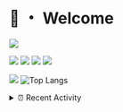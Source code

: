 # 👋 ・ Welcome
![](https://komarev.com/ghpvc/?username=Lorenzo0111)

![](https://img.shields.io/badge/Java-ED8B00?style=for-the-badge&logo=java&logoColor=white)
![](https://img.shields.io/badge/JavaScript-323330?style=for-the-badge&logo=javascript&logoColor=F7DF1E)
![](https://img.shields.io/badge/Node.js-339933?style=for-the-badge&logo=nodedotjs&logoColor=white)
![](https://img.shields.io/badge/React-20232A?style=for-the-badge&logo=react&logoColor=61DAFB)

[![](https://github-readme-stats.vercel.app/api?username=Lorenzo0111&show_icons=true&count_private=true)](https://github.com/Lorenzo0111)
![Top Langs](https://github-readme-stats.vercel.app/api/top-langs/?username=Lorenzo0111&layout=compact)

<details>
<summary>⏰ Recent Activity</summary>

<!--RECENT_ACTIVITY:start-->
1. ![prMerged] **Pull request merged:** [ZombieStriker/QualityArmoryVehicles2#41](https://github.com/ZombieStriker/QualityArmoryVehicles2/pull/41)
2. ![comment] **Commented:** [ZombieStriker/QualityArmoryVehicles2#34](https://github.com/ZombieStriker/QualityArmoryVehicles2/issues/34#issuecomment-932771939)
3. ![issueClosed] **Issue closed:** [ZombieStriker/QualityArmoryVehicles2#34](https://github.com/ZombieStriker/QualityArmoryVehicles2/issues/34)
4. ![repoCreated] Created new repository [Lorenzo0111/ZombieStrikerBot](https://github.com/Lorenzo0111/ZombieStrikerBot)
5. ![comment] **Commented:** [ZombieStriker/QualityArmoryVehicles2#35](https://github.com/ZombieStriker/QualityArmoryVehicles2/issues/35#issuecomment-931304887)
6. ![comment] **Commented:** [ZombieStriker/QualityArmoryVehicles2#28](https://github.com/ZombieStriker/QualityArmoryVehicles2/issues/28#issuecomment-931303855)
7. ![comment] **Commented:** [ZombieStriker/QualityArmoryVehicles2#28](https://github.com/ZombieStriker/QualityArmoryVehicles2/issues/28#issuecomment-930775463)
8. ![comment] **Commented:** [ZombieStriker/QualityArmory#180](https://github.com/ZombieStriker/QualityArmory/issues/180#issuecomment-930775200)
9. ![release] Released [v2.0.2 - Lots of fixes](https://github.com/ZombieStriker/QualityArmory/releases/tag/v2.0.2) in [ZombieStriker/QualityArmory](https://github.com/ZombieStriker/QualityArmory)
10. ![prMerged] **Pull request merged:** [Lorenzo0111/DownloadTracker#26](https://github.com/Lorenzo0111/DownloadTracker/pull/26)
<!--RECENT_ACTIVITY:end-->


<!--RECENT_ACTIVITY:last_update-->
Last Updated: Monday, October 4th, 2021, 12:42:18 AM
<!--RECENT_ACTIVITY:last_update_end-->
</details>

[issueOpened]: https://cdn.jsdelivr.net/gh/Readme-Workflows/Readme-Icons@main/icons/octicons/IssueOpenedOld.svg
[issueClosed]: https://cdn.jsdelivr.net/gh/Readme-Workflows/Readme-Icons@main/icons/octicons/IssueClosedOld.svg

[prOpened]: https://cdn.jsdelivr.net/gh/Readme-Workflows/Readme-Icons@main/icons/octicons/PullRequestOpened.svg
[prClosed]: https://cdn.jsdelivr.net/gh/Readme-Workflows/Readme-Icons@main/icons/octicons/PullRequestClosed.svg
[prMerged]: https://cdn.jsdelivr.net/gh/Readme-Workflows/Readme-Icons@main/icons/octicons/PullRequestMerged.svg

[comment]: https://cdn.jsdelivr.net/gh/Readme-Workflows/Readme-Icons@main/icons/octicons/Comment.svg

[changesRequested]: https://cdn.jsdelivr.net/gh/Readme-Workflows/Readme-Icons@main/icons/octicons/RequestedChanges.svg
[approved]: https://cdn.jsdelivr.net/gh/Readme-Workflows/Readme-Icons@main/icons/octicons/ApprovedChanges.svg

[repoCreated]: https://cdn.jsdelivr.net/gh/Readme-Workflows/Readme-Icons@main/icons/octicons/Repository.svg
[release]: https://cdn.jsdelivr.net/gh/Readme-Workflows/Readme-Icons@main/icons/octicons/Release.svg
[star]: https://cdn.jsdelivr.net/gh/Readme-Workflows/Readme-Icons@main/icons/octicons/StarredRepository.svg
[wiki]: https://cdn.jsdelivr.net/gh/Readme-Workflows/Readme-Icons@main/icons/octicons/Wiki.svg
[fork]: https://cdn.jsdelivr.net/gh/Readme-Workflows/Readme-Icons@main/icons/octicons/ForkedRepository.svg
[people]: https://cdn.jsdelivr.net/gh/Readme-Workflows/Readme-Icons@main/icons/octicons/People.svg

